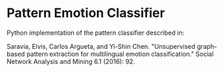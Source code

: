 # Pattern Emotion Classifier

Python implementation of the pattern classifier described in:

Saravia, Elvis, Carlos Argueta, and Yi-Shin Chen. "Unsupervised graph-based pattern extraction for multilingual emotion classification." Social Network Analysis and Mining 6.1 (2016): 92.

